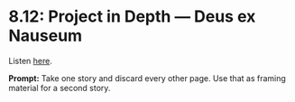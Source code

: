 # 8.12: Project in Depth — Deus ex Nauseum 

Listen [here](http://www.writingexcuses.com/2013/03/24/writing-excuses-8-12-project-in-depth-deus-ex-nauseum/). 

**Prompt:** Take one story and discard every other page. Use that as framing material for a second story.